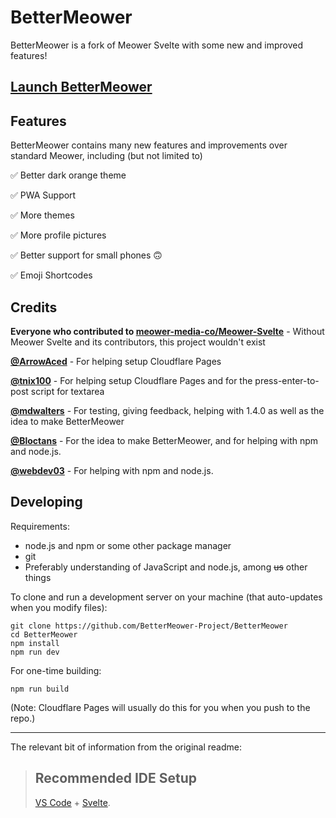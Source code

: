 # BetterMeower
BetterMeower is a fork of Meower Svelte with some new and improved features!

## [Launch BetterMeower](https://open.bettermeower.app)

## Features
BetterMeower contains many new features and improvements over standard Meower, including (but not limited to)

✅ Better dark orange theme

✅ PWA Support

✅ More themes

✅ More profile pictures

✅ Better support for small phones 🙃

✅ Emoji Shortcodes

## Credits
**Everyone who contributed to [meower-media-co/Meower-Svelte](https://github.com/meower-media-co/Meower-Svelte)** - Without Meower Svelte and its contributors, this project wouldn't exist

**[@ArrowAced](https://github.com/ArrowAced)** - For helping setup Cloudflare Pages

**[@tnix100](https://github.com/tnix100)** - For helping setup Cloudflare Pages and for the press-enter-to-post script for textarea

**[@mdwalters](https://github.com/mdwalters)** - For testing, giving feedback, helping with 1.4.0 as well as the idea to make BetterMeower

**[@Bloctans](https://github.com/Bloctans)** - For the idea to make BetterMeower, and for helping with npm and node.js.

**[@webdev03](https://github.com/webdev03)** - For helping with npm and node.js.

## Developing

Requirements:
- node.js and npm or some other package manager
- git
- Preferably understanding of JavaScript and node.js, among ~~us~~ other things

To clone and run a development server on your machine (that auto-updates when you modify files):

```
git clone https://github.com/BetterMeower-Project/BetterMeower
cd BetterMeower
npm install
npm run dev
```

For one-time building:

```
npm run build
```

(Note: Cloudflare Pages will usually do this for you when you push to the repo.)

------

The relevant bit of information from the original readme:

> ## Recommended IDE Setup
> [VS Code](https://code.visualstudio.com/) + [Svelte](https://marketplace.visualstudio.com/items?itemName=svelte.svelte-vscode).
